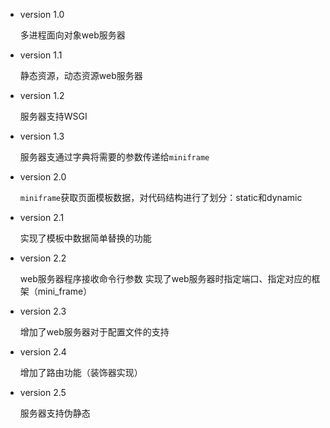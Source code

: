 - version 1.0

    多进程面向对象web服务器
    
- version 1.1

    静态资源，动态资源web服务器
    
- version 1.2

    服务器支持WSGI
    
- version 1.3

    服务器支通过字典将需要的参数传递给`miniframe`   
    
- version 2.0

    `miniframe`获取页面模板数据，对代码结构进行了划分：static和dynamic
    
- version 2.1

    实现了模板中数据简单替换的功能

- version 2.2

    web服务器程序接收命令行参数
    实现了web服务器时指定端口、指定对应的框架（mini_frame）
    
- version 2.3

    增加了web服务器对于配置文件的支持

- version 2.4

    增加了路由功能（装饰器实现）
 
- version 2.5

    服务器支持伪静态


